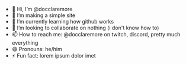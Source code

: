 - 👋 Hi, I’m @docclaremore
- 👀 I’m making a simple site
- 🌱 I’m currently learning how github works
- 💞️ I’m looking to collaborate on nothing (i don't know how to)
- 📫 How to reach me: @docclaremore on twitch, discord, pretty much everything
- 😄 Pronouns: he/him
- ⚡ Fun fact: lorem ipsum dolor imet

<!---
docclaremore/docclaremore is a ✨ special ✨ repository because its `README.md` (this file) appears on your GitHub profile.
You can click the Preview link to take a look at your changes.
--->
